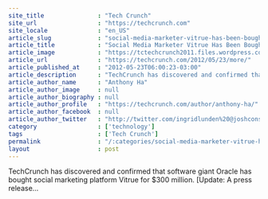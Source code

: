 ```yaml
---
site_title               : "Tech Crunch"
site_url                 : "https://techcrunch.com"
site_locale              : "en_US"
article_slug             : "social-media-marketer-vitrue-has-been-bought-by-oracle-for-s300-million"
article_title            : "Social Media Marketer Vitrue Has Been Bought By Oracle For $300 Million"
article_image            : "https://tctechcrunch2011.files.wordpress.com/2012/05/oracle-vitrue.png?w=292&h=195&crop=1"
article_url              : "https://techcrunch.com/2012/05/23/more/"
article_published_at     : "2012-05-23T06:00:23-03:00"
article_description      : "TechCrunch has discovered and confirmed that software giant Oracle has bought social marketing platform Vitrue for $300 million. [Update: A press release..."
article_author_name      : "Anthony Ha"
article_author_image     : null
article_author_biography : null
article_author_profile   : "https://techcrunch.com/author/anthony-ha/"
article_author_facebook  : null
article_author_twitter   : "http://twitter.com/ingridlunden%20@joshconstine"
category                 : ['technology']
tags                     : ['Tech Crunch']
permalink                : "/:categories/social-media-marketer-vitrue-has-been-bought-by-oracle-for-s300-million/"
layout                   : post
---
```


TechCrunch has discovered and confirmed that software giant Oracle has bought social marketing platform Vitrue for $300 million. [Update: A press release...
